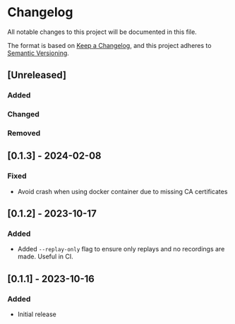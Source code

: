 # Changelog

All notable changes to this project will be documented in this file.

The format is based on [Keep a Changelog](https://keepachangelog.com/en/1.1.0/),
and this project adheres to [Semantic Versioning](https://semver.org/spec/v2.0.0.html).

## [Unreleased]

### Added

### Changed

### Removed


## [0.1.3] - 2024-02-08

### Fixed

- Avoid crash when using docker container due to missing CA certificates

## [0.1.2] - 2023-10-17

### Added

- Added `--replay-only` flag to ensure only replays and no recordings are made. Useful in CI.

## [0.1.1] - 2023-10-16

### Added

- Initial release
